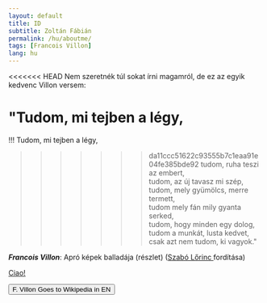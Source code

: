 ```yaml
---
layout: default
title: ID
subtitle: Zoltán Fábián
permalink: /hu/aboutme/
tags: [Francois Villon]
lang: hu
---
```

<<<<<<< HEAD
Nem szeretnék túl sokat írni magamról, de ez az egyik kedvenc Villon versem:

"Tudom, mi tejben a légy,  
=======
!!!
Tudom, mi tejben a légy,  
>>>>>>> da11ccc51622c93555b7c1eaa91e04fe385bde92
tudom, ruha teszi az embert,  
tudom, az új tavasz mi szép,  
tudom, mely gyümölcs, merre termett,  
tudom mely fán mily gyanta serked,  
tudom, hogy minden egy dolog,  
tudom a munkát, lusta kedvet,  
csak azt nem tudom, ki vagyok."

<b><span title="A ne'er-do-well who was involved in criminal behavior and had multiple encounters with law enforcement authorities, Villon wrote about some of these experiences in his poems."><dfn>Francois Villon</dfn></span></b>: Apró képek balladája (részlet) ([Szabó Lőrinc ](https://en.wikipedia.org/wiki/L%C5%91rinc_Szab%C3%B3) fordítása)

[Ciao!](https://upload.wikimedia.org/wikipedia/commons/a/a5/Francois_Villon_1489.jpg)

<a href="https://en.wikipedia.org/wiki/Fran%C3%A7ois_Villon"><button type="button" class="btn btn-lg btn-primary" data-toggle="popover" title="A ne'er-do-well who was involved in criminal behavior and had multiple encounters with law enforcement authorities" data-content="Some content inside the popover">F. Villon Goes to Wikipedia in EN</button></a>
<div>


